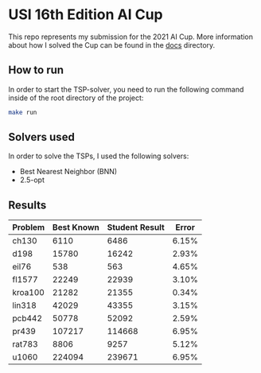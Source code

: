 # USI 16th Edition AI Cup

This repo represents my submission for the 2021 AI Cup. More information about how I solved the Cup can be found in the [docs](https://github.com/edoriggio/ai-cup/tree/main/docs) directory.

## How to run

In order to start the TSP-solver, you need to run the following command inside of the root directory of the project:

```bash
make run
```

## Solvers used

In order to solve the TSPs, I used the following solvers:

- Best Nearest Neighbor (BNN)
- 2.5-opt

## Results

Problem | Best Known | Student Result | Error
---     | ---        | ---            | ---
ch130   | 6110       | 6486           | 6.15%
d198    | 15780      | 16242          | 2.93%
eil76   | 538        | 563            | 4.65%
fl1577  | 22249      | 22939          | 3.10%
kroa100 | 21282      | 21355          | 0.34%
lin318  | 42029      | 43355          | 3.15%
pcb442  | 50778      | 52092          | 2.59%
pr439   | 107217     | 114668         | 6.95%
rat783  | 8806       | 9257           | 5.12%
u1060   | 224094     | 239671         | 6.95%
